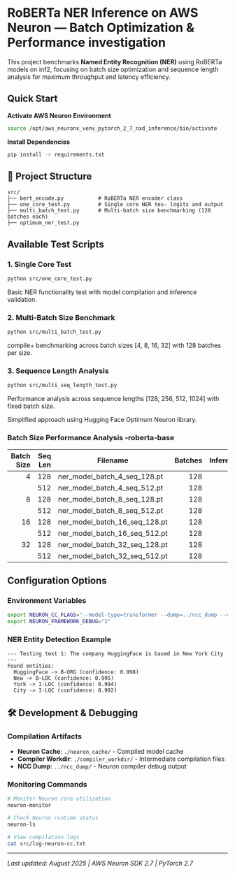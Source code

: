 # RoBERTa NER Inference on AWS Neuron — Batch Optimization & Performance investigation

This project benchmarks **Named Entity Recognition (NER)** using RoBERTa models on inf2, focusing on batch size optimization and sequence length analysis for maximum throughput and latency efficiency.

## Quick Start

**Activate AWS Neuron Environment**
```bash
source /opt/aws_neuronx_venv_pytorch_2_7_nxd_inference/bin/activate
```

**Install Dependencies**
```bash
pip install -r requirements.txt
```

## 📁 Project Structure

```
src/
├── bert_encode.py           # RoBERTa NER encoder class
├── one_core_test.py         # Single core NER tes- logits and output
├── multi_batch_test.py      # Multi-batch size benchmarking (128 batches each)
├── optimum_ner_test.py              
```

## Available Test Scripts

### 1. Single Core Test
```bash
python src/one_core_test.py
```
Basic NER functionality test with model compilation and inference validation.

### 2. Multi-Batch Size Benchmark
```bash
python src/multi_batch_test.py
```
compile+  benchmarking across batch sizes [4, 8, 16, 32] with 128 batches per size.

### 3. Sequence Length Analysis
```bash
python src/multi_seq_length_test.py
```
Performance analysis across sequence lengths [128, 256, 512, 1024] with fixed batch size.

Simplified approach using Hugging Face Optimum Neuron library.

### Batch Size Performance Analysis -roberta-base
| Batch Size | Seq Len | Filename                           | Batches | Inferences | Threads | Models | Duration (s) | Throughput (inf/s) | P50 (ms) | P95 (ms) | P99 (ms) |
| ---------: | ------: | ---------------------------------- | ------: | ---------: | ------: | -----: | -----------: | -----------------: | -------: | -------: | -------: |
|          4 |     128 | ner\_model\_batch\_4\_seq\_128.pt  |     128 |        512 |       1 |      1 |        0.352 |            1453.65 |    2.753 |    2.763 |    2.783 |
|            |     512 | ner\_model\_batch\_4\_seq\_512.pt  |     128 |        512 |       1 |      1 |        1.889 |             271.04 |   14.755 |   14.796 |   14.808 |
|          8 |     128 | ner\_model\_batch\_8\_seq\_128.pt  |     128 |       1024 |       1 |      1 |        0.687 |            1490.18 |    5.365 |    5.394 |    5.405 |
|            |     512 | ner\_model\_batch\_8\_seq\_512.pt  |     128 |       1024 |       1 |      1 |        3.464 |             295.63 |   27.060 |   27.073 |   27.077 |
|         16 |     128 | ner\_model\_batch\_16\_seq\_128.pt |     128 |       2048 |       1 |      1 |        1.384 |            1479.79 |   10.814 |   10.821 |   10.836 |
|            |     512 | ner\_model\_batch\_16\_seq\_512.pt |     128 |       2048 |       1 |      1 |        6.932 |             295.42 |   54.131 |   54.194 |   54.303 |
|         32 |     128 | ner\_model\_batch\_32\_seq\_128.pt |     128 |       4096 |       1 |      1 |        2.777 |            1474.86 |   21.690 |   21.749 |   21.809 |
|            |     512 | ner\_model\_batch\_32\_seq\_512.pt |     128 |       4096 |       1 |      1 |       13.817 |             296.44 |  107.938 |  107.999 |  108.041 |


##  Configuration Options

### Environment Variables
```bash
export NEURON_CC_FLAGS="--model-type=transformer --dump=../ncc_dump --cache_dir=./neuron_cache"
export NEURON_FRAMEWORK_DEBUG="1"
```

### NER Entity Detection Example
```
--- Testing text 1: The company HuggingFace is based in New York City ---
Found entities:
  HuggingFace -> B-ORG (confidence: 0.998)
  New -> B-LOC (confidence: 0.995)
  York -> I-LOC (confidence: 0.994)
  City -> I-LOC (confidence: 0.992)
```

## 🛠️ Development & Debugging

### Compilation Artifacts
- **Neuron Cache**: `./neuron_cache/` - Compiled model cache
- **Compiler Workdir**: `./compiler_workdir/` - Intermediate compilation files
- **NCC Dump**: `../ncc_dump/` - Neuron compiler debug output

### Monitoring Commands
```bash
# Monitor Neuron core utilization
neuron-monitor

# Check Neuron runtime status  
neuron-ls

# View compilation logs
cat src/log-neuron-cc.txt
```

---

*Last updated: August 2025 | AWS Neuron SDK 2.7 | PyTorch 2.7*